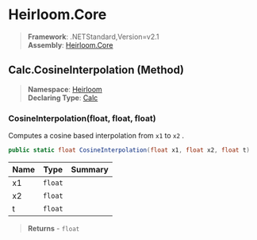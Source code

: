 # Heirloom.Core

> **Framework**: .NETStandard,Version=v2.1  
> **Assembly**: [Heirloom.Core][0]

## Calc.CosineInterpolation (Method)

> **Namespace**: [Heirloom][0]  
> **Declaring Type**: [Calc][1]

### CosineInterpolation(float, float, float)

Computes a cosine based interpolation from `x1` to `x2` .

```cs
public static float CosineInterpolation(float x1, float x2, float t)
```

| Name | Type    | Summary |
|------|---------|---------|
| x1   | `float` |         |
| x2   | `float` |         |
| t    | `float` |         |

> **Returns** - `float`

[0]: ../../../Heirloom.Core.md
[1]: ../Calc.md
